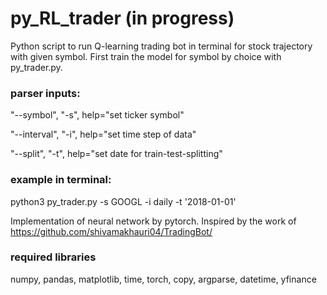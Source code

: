 # py_RL_trader (in progress)

Python script to run Q-learning trading bot in terminal for stock trajectory with given symbol.
First train the model for symbol by choice with py_trader.py.

### parser inputs:
"--symbol", "-s", help="set ticker symbol" 

"--interval", "-i", help="set time step of data"

"--split", "-t", help="set date for train-test-splitting"


### example in terminal: 
python3 py_trader.py -s GOOGL -i daily -t '2018-01-01'


Implementation of neural network by pytorch. Inspired by the work of https://github.com/shivamakhauri04/TradingBot/

### required libraries
numpy, pandas, matplotlib, time, torch, copy, argparse, datetime, yfinance



